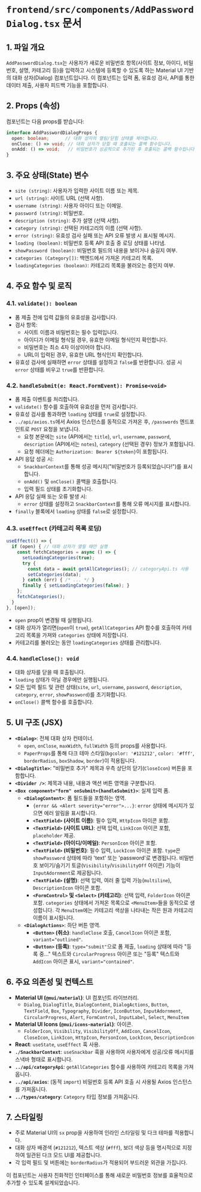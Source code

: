 # `frontend/src/components/AddPasswordDialog.tsx` 문서

## 1. 파일 개요

`AddPasswordDialog.tsx`는 사용자가 새로운 비밀번호 항목(사이트 정보, 아이디, 비밀번호, 설명, 카테고리 등)을 입력하고 시스템에 등록할 수 있도록 하는 Material UI 기반의 대화 상자(Dialog) 컴포넌트입니다. 이 컴포넌트는 입력 폼, 유효성 검사, API를 통한 데이터 제출, 사용자 피드백 기능을 포함합니다.

## 2. Props (속성)

컴포넌트는 다음 props를 받습니다:

```typescript
interface AddPasswordDialogProps {
  open: boolean;      // 대화 상자의 열림/닫힘 상태를 제어합니다.
  onClose: () => void; // 대화 상자가 닫힐 때 호출되는 콜백 함수입니다.
  onAdd: () => void;   // 비밀번호가 성공적으로 추가된 후 호출되는 콜백 함수입니다.
}
```

## 3. 주요 상태(State) 변수

-   `site (string)`: 사용자가 입력한 사이트 이름 또는 제목.
-   `url (string)`: 사이트 URL (선택 사항).
-   `username (string)`: 사용자 아이디 또는 이메일.
-   `password (string)`: 비밀번호.
-   `description (string)`: 추가 설명 (선택 사항).
-   `category (string)`: 선택된 카테고리의 이름 (선택 사항).
-   `error (string)`: 유효성 검사 실패 또는 API 오류 발생 시 표시될 메시지.
-   `loading (boolean)`: 비밀번호 등록 API 호출 중 로딩 상태를 나타냄.
-   `showPassword (boolean)`: 비밀번호 필드의 내용을 보이거나 숨길지 여부.
-   `categories (Category[])`: 백엔드에서 가져온 카테고리 목록.
-   `loadingCategories (boolean)`: 카테고리 목록을 불러오는 중인지 여부.

## 4. 주요 함수 및 로직

### 4.1. `validate(): boolean`

-   폼 제출 전에 입력 값들의 유효성을 검사합니다.
-   검사 항목:
    -   사이트 이름과 비밀번호는 필수 입력입니다.
    -   아이디가 이메일 형식일 경우, 유효한 이메일 형식인지 확인합니다.
    -   비밀번호는 최소 4자 이상이어야 합니다.
    -   URL이 입력된 경우, 유효한 URL 형식인지 확인합니다.
-   유효성 검사에 실패하면 `error` 상태를 설정하고 `false`를 반환합니다. 성공 시 `error` 상태를 비우고 `true`를 반환합니다.

### 4.2. `handleSubmit(e: React.FormEvent): Promise<void>`

-   폼 제출 이벤트를 처리합니다.
-   `validate()` 함수를 호출하여 유효성을 먼저 검사합니다.
-   유효성 검사를 통과하면 `loading` 상태를 `true`로 설정합니다.
-   `../api/axios.ts`에서 Axios 인스턴스를 동적으로 가져온 후, `/passwords` 엔드포인트로 `POST` 요청을 보냅니다.
    -   요청 본문에는 `site` (API에서는 `title`), `url`, `username`, `password`, `description` (API에서는 `notes`), `category` (선택된 경우) 정보가 포함됩니다.
    -   요청 헤더에는 `Authorization: Bearer ${token}`이 포함됩니다.
-   API 응답 성공 시:
    -   `SnackbarContext`를 통해 성공 메시지("비밀번호가 등록되었습니다!")를 표시합니다.
    -   `onAdd()` 및 `onClose()` 콜백을 호출합니다.
    -   입력 필드 상태를 초기화합니다.
-   API 응답 실패 또는 오류 발생 시:
    -   `error` 상태를 설정하고 `SnackbarContext`를 통해 오류 메시지를 표시합니다.
-   `finally` 블록에서 `loading` 상태를 `false`로 설정합니다.

### 4.3. `useEffect` (카테고리 목록 로딩)

```typescript
useEffect(() => {
  if (open) { // 대화 상자가 열릴 때만 실행
    const fetchCategories = async () => {
      setLoadingCategories(true);
      try {
        const data = await getAllCategories(); // categoryApi.ts 사용
        setCategories(data);
      } catch (err) { /* ... */ }
      finally { setLoadingCategories(false); }
    };
    fetchCategories();
  }
}, [open]);
```

-   `open` prop이 변경될 때 실행됩니다.
-   대화 상자가 열리면(`open`이 `true`), `getAllCategories` API 함수를 호출하여 카테고리 목록을 가져와 `categories` 상태에 저장합니다.
-   카테고리를 불러오는 동안 `loadingCategories` 상태를 관리합니다.

### 4.4. `handleClose(): void`

-   대화 상자를 닫을 때 호출됩니다.
-   `loading` 상태가 아닐 경우에만 실행됩니다.
-   모든 입력 필드 및 관련 상태(`site`, `url`, `username`, `password`, `description`, `category`, `error`, `showPassword`)를 초기화합니다.
-   `onClose()` 콜백 함수를 호출합니다.

## 5. UI 구조 (JSX)

-   **`<Dialog>`**: 전체 대화 상자 컨테이너.
    -   `open`, `onClose`, `maxWidth`, `fullWidth` 등의 props를 사용합니다.
    -   `PaperProps`를 통해 다크 테마 스타일(`bgcolor: '#121212'`, `color: '#fff'`, `borderRadius`, `boxShadow`, `border`)이 적용됩니다.
-   **`<DialogTitle>`**: "비밀번호 추가" 제목과 우측 상단의 닫기(`CloseIcon`) 버튼을 포함합니다.
-   **`<Divider />`**: 제목과 내용, 내용과 액션 버튼 영역을 구분합니다.
-   **`<Box component="form" onSubmit={handleSubmit}>`**: 실제 입력 폼.
    -   **`<DialogContent>`**: 폼 필드들을 포함하는 영역.
        -   `{error && <Alert severity="error">...}`: `error` 상태에 메시지가 있으면 에러 알림을 표시합니다.
        -   **`<TextField>` (사이트 이름)**: 필수 입력, `HttpIcon` 아이콘 포함.
        -   **`<TextField>` (사이트 URL)**: 선택 입력, `LinkIcon` 아이콘 포함, `placeholder` 제공.
        -   **`<TextField>` (아이디/이메일)**: `PersonIcon` 아이콘 포함.
        -   **`<TextField>` (비밀번호)**: 필수 입력, `LockIcon` 아이콘 포함. `type`은 `showPassword` 상태에 따라 'text' 또는 'password'로 변경됩니다. 비밀번호 보이기/숨기기 토글(`Visibility`/`VisibilityOff` 아이콘) 기능이 `InputAdornment`로 제공됩니다.
        -   **`<TextField>` (설명)**: 선택 입력, 여러 줄 입력 가능(`multiline`), `DescriptionIcon` 아이콘 포함.
        -   **`<FormControl>` 및 `<Select>` (카테고리)**: 선택 입력, `FolderIcon` 아이콘 포함. `categories` 상태에서 가져온 목록으로 `<MenuItem>`들을 동적으로 생성합니다. 각 `MenuItem`에는 카테고리 색상을 나타내는 작은 원과 카테고리 이름이 표시됩니다.
    -   **`<DialogActions>`**: 하단 버튼 영역.
        -   **`<Button>` (취소)**: `handleClose` 호출, `CancelIcon` 아이콘 포함, `variant="outlined"`.
        -   **`<Button>` (등록)**: `type="submit"`으로 폼 제출, `loading` 상태에 따라 "등록 중..." 텍스트와 `CircularProgress` 아이콘 또는 "등록" 텍스트와 `AddIcon` 아이콘 표시, `variant="contained"`.

## 6. 주요 의존성 및 컨텍스트

-   **Material UI (`@mui/material`)**: UI 컴포넌트 라이브러리.
    -   `Dialog`, `DialogTitle`, `DialogContent`, `DialogActions`, `Button`, `TextField`, `Box`, `Typography`, `Divider`, `IconButton`, `InputAdornment`, `CircularProgress`, `Alert`, `FormControl`, `InputLabel`, `Select`, `MenuItem`
-   **Material UI Icons (`@mui/icons-material`)**: 아이콘.
    -   `FolderIcon`, `Visibility`, `VisibilityOff`, `AddIcon`, `CancelIcon`, `CloseIcon`, `LinkIcon`, `HttpIcon`, `PersonIcon`, `LockIcon`, `DescriptionIcon`
-   **React**: `useState`, `useEffect` 훅 사용.
-   **`./SnackbarContext`**: `useSnackbar` 훅을 사용하여 사용자에게 성공/오류 메시지를 스낵바 형태로 표시합니다.
-   **`../api/categoryApi`**: `getAllCategories` 함수를 사용하여 카테고리 목록을 가져옵니다.
-   **`../api/axios`**: (동적 `import`) 비밀번호 등록 API 호출 시 사용될 Axios 인스턴스를 가져옵니다.
-   **`../types/category`**: `Category` 타입 정보를 가져옵니다.

## 7. 스타일링

-   주로 Material UI의 `sx` prop을 사용하여 인라인 스타일링 및 다크 테마를 적용합니다.
-   대화 상자 배경색 (`#121212`), 텍스트 색상 (`#fff`), 보더 색상 등을 명시적으로 지정하여 일관된 다크 모드 UI를 제공합니다.
-   각 입력 필드 및 버튼에는 `borderRadius`가 적용되어 부드러운 외관을 가집니다.

이 컴포넌트는 사용자 친화적인 인터페이스를 통해 새로운 비밀번호 정보를 효율적으로 추가할 수 있도록 설계되었습니다.

